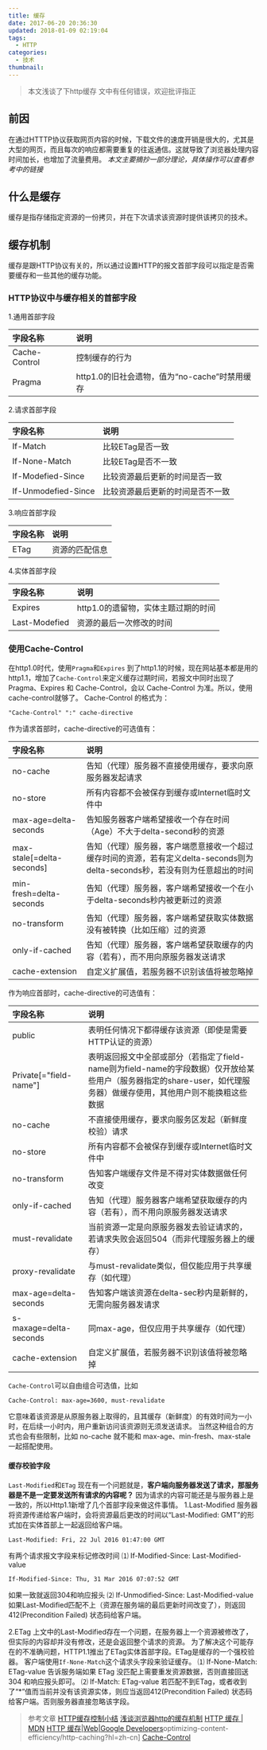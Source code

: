 ```yaml
---
title: 缓存
date: 2017-06-20 20:36:30
updated: 2018-01-09 02:19:04
tags: 
  - HTTP
categories:
  - 技术
thumbnail:
---
```

>本文浅谈了下http缓存
>文中有任何错误，欢迎批评指正

## 前因

  在通过HTTTP协议获取网页内容的时候，下载文件的速度开销是很大的，尤其是大型的网页，而且每次的响应都需要重复的往返通信。这就导致了浏览器处理内容时间加长，也增加了流量费用。
  *本文主要摘抄一部分理论，具体操作可以查看参考中的链接*

## 什么是缓存
  缓存是指存储指定资源的一份拷贝，并在下次请求该资源时提供该拷贝的技术。

## 缓存机制
  缓存是跟HTTP协议有关的，所以通过设置HTTP的报文首部字段可以指定是否需要缓存和一些其他的缓存功能。

### HTTP协议中与缓存相关的首部字段

1.通用首部字段

| 字段名称          | 说明                              |
| :------------ | :------------------------------ |
| Cache-Control | 控制缓存的行为                         |
| Pragma        | http1.0的旧社会遗物，值为“no-cache”时禁用缓存 |

2.请求首部字段

| 字段名称                | 说明               |
| :------------------ | :--------------- |
| If-Match            | 比较ETag是否一致       |
| If-None-Match       | 比较ETag是否不一致      |
| If-Modefied-Since   | 比较资源最后更新的时间是否一致  |
| If-Unmodefied-Since | 比较资源最后更新的时间是否不一致 |


3.响应首部字段

| 字段名称 | 说明      |
| :--- | :------ |
| ETag | 资源的匹配信息 |

4.实体首部字段

| 字段名称          | 说明                    |
| :------------ | :-------------------- |
| Expires       | http1.0的遗留物，实体主题过期的时间 |
| Last-Modefied | 资源的最后一次修改的时间          |

### 使用Cache-Control
  在http1.0时代，使用`Pragma`和`Expires`
  到了http1.1的时候，现在网站基本都是用的http1.1，增加了`Cache-Control`来定义缓存过期时间，若报文中同时出现了 Pragma、Expires 和 Cache-Control，会以 Cache-Control 为准。所以，使用cache-control就够了。
  Cache-Control 的格式为：
  ```
  "Cache-Control" ":" cache-directive
  ```
  作为请求首部时，cache-directive的可选值有：

| 字段名称                      | 说明                                       |
| :------------------------ | :--------------------------------------- |
| no-cache                  | 告知（代理）服务器不直接使用缓存，要求向原服务器发起请求             |
| no-store                  | 所有内容都不会被保存到缓存或Internet临时文件中              |
| max-age=delta-seconds     | 告知服务器客户端希望接收一个存在时间（Age）不大于delta-second秒的资源 |
| max-stale[=delta-seconds] | 告知（代理）服务器，客户端愿意接收一个超过缓存时间的资源，若有定义delta-seconds则为delta-seconds秒，若没有则为任意超出的时间 |
| min-fresh=delta-seconds   | 告知（代理）服务器，客户端希望接收一个在小于delta-seconds秒内被更新过的资源 |
| no-transform              | 告知（代理）服务器，客户端希望获取实体数据没有被转换（比如压缩）过的资源     |
| only-if-cached            | 告知（代理）服务器，客户端希望获取缓存的内容（若有），而不用向原服务器发送请求  |
| cache-extension           | 自定义扩展值，若服务器不识别该值将被忽略掉                    |

作为响应首部时，cache-directive的可选值有：

| 字段名称                   | 说明                                       |
| :--------------------- | :--------------------------------------- |
| public                 | 表明任何情况下都得缓存该资源（即使是需要HTTP认证的资源）           |
| Private[="field-name"] | 表明返回报文中全部或部分（若指定了field-name则为field-name的字段数据）仅开放给某些用户（服务器指定的share-user，如代理服务器）做缓存使用，其他用户则不能换粗这些数据 |
| no-cache               | 不直接使用缓存，要求向服务区发起（新鲜度校验）请求                |
| no-store               | 所有内容都不会被保存到缓存或Internet临时文件中              |
| no-transform           | 告知客户端缓存文件是不得对实体数据做任何改变                   |
| only-if-cached         | 告知（代理）服务器客户端希望获取缓存的内容（若有），而不用向原服务器发送请求   |
| must-revalidate        | 当前资源一定是向原服务器发去验证请求的，若请求失败会返回504（而非代理服务器上的缓存） |
| proxy-revalidate       | 与must-revalidate类似，但仅能应用于共享缓存（如代理）       |
| max-age=delta-seconds  | 告知客户端该资源在delta-sec秒内是新鲜的，无需向服务器发请求       |
| s-maxage=delta-seconds | 同max-age，但仅应用于共享缓存（如代理）                  |
| cache-extension        | 自定义扩展值，若服务器不识别该值将被忽略掉                    |

`Cache-Control`可以自由组合可选值，比如
```
Cache-Control: max-age=3600, must-revalidate
```
它意味着该资源是从原服务器上取得的，且其缓存（新鲜度）的有效时间为一小时，在后续一小时内，用户重新访问该资源则无须发送请求。 当然这种组合的方式也会有些限制，比如 no-cache 就不能和 max-age、min-fresh、max-stale 一起搭配使用。

#### 缓存校验字段
  `Last-Modified`和`ETag`
  现在有一个问题就是，**客户端向服务器发送了请求，那服务器是不是一定要发送所有请求的内容呢？**
  因为请求的内容可能还是与服务器上是一致的，所以Http1.1新增了几个首部字段来做这件事情。
1.Last-Modified
  服务器将资源传递给客户端时，会将资源最后更改的时间以“Last-Modified: GMT”的形式加在实体首部上一起返回给客户端。
  ```
  Last-Modified: Fri, 22 Jul 2016 01:47:00 GMT
  ```
  有两个请求报文字段来标记修改时间
  ⑴ If-Modified-Since: Last-Modified-value
  ```
  If-Modified-Since: Thu, 31 Mar 2016 07:07:52 GMT
  ```
  如果一致就返回304和响应报头
  ⑵ If-Unmodified-Since: Last-Modified-value
 如果Last-Modified匹配不上（资源在服务端的最后更新时间改变了），则返回412(Precondition Failed) 状态码给客户端。

2.ETag
  上文中的Last-Modified存在一个问题，在服务器上一个资源被修改了，但实际的内容却并没有修改，还是会返回整个请求的资源。
  为了解决这个可能存在的不准确问题，HTTP1.1推出了ETag实体首部字段。ETag是缓存的一个强校验器。
  客户端使用`If-None-Match`这个请求头字段来验证缓存。
  ⑴ If-None-Match: ETag-value
  告诉服务端如果 ETag 没匹配上需要重发资源数据，否则直接回送304 和响应报头即可。
  ⑵ If-Match: ETag-value
  若匹配不到ETag，或者收到了“*”值而当前并没有该资源实体，则应当返回412(Precondition Failed) 状态码给客户端。否则服务器直接忽略该字段。


  >参考文章
  >[HTTP缓存控制小结](http://imweb.io/topic/5795dcb6fb312541492eda8c)
  >[浅谈浏览器http的缓存机制](http://www.cnblogs.com/vajoy/p/5341664.html)
  >[HTTP 缓存 | MDN](https://developer.mozilla.org/zh-CN/docs/Web/HTTP/Caching_FAQ)
  >[HTTP 缓存|Web|Google Developers](https://developers.google.com/web/fundamentals/performance/)optimizing-content-efficiency/http-caching?hl=zh-cn]
  >[Cache-Control](https://developer.mozilla.org/zh-CN/docs/Web/HTTP/Headers/Cache-Control)
